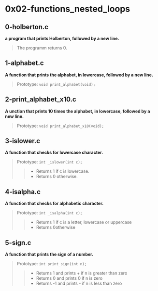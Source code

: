 # 0x02-functions_nested_loops

## 0-holberton.c

**a program that prints Holberton, followed by a new line.**

>The programm returns 0.

## 1-alphabet.c

**A function that prints the alphabet, in lowercase, followed by a new line.**

> Prototype: `void print_alphabet(void);`

## 2-print_alphabet_x10.c

**A unction that prints 10 times the alphabet, in lowercase, followed by a new line.**

> Prototype: `void print_alphabet_x10(void);`

## 3-islower.c

**A function that checks for lowercase character.**

> Prototype: `int _islower(int c);`
>> - Returns 1 if c is lowercase.
>> - Returns 0 otherwise.

## 4-isalpha.c

**A function that checks for alphabetic character.**

> Prototype: `int _isalpha(int c);`
>> - Returns 1 if c is a letter, lowercase or uppercase
>> - Returns 0otherwise

## 5-sign.c

**A function that prints the sign of a number.**

> Prototype: `int print_sign(int n);`
>> - Returns 1 and prints + if n is greater than zero
>> - Returns 0 and prints 0 if n is zero
>> - Returns -1 and prints - if n is less than zero
